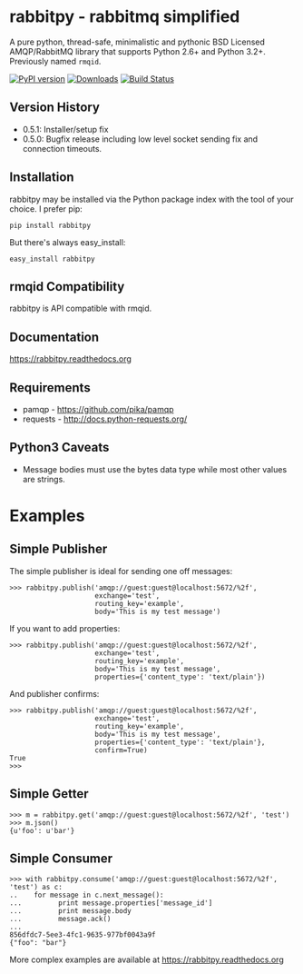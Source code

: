rabbitpy - rabbitmq simplified
==============================
A pure python, thread-safe, minimalistic and pythonic BSD Licensed AMQP/RabbitMQ library that supports Python 2.6+ and Python 3.2+. Previously named `rmqid`.

[![PyPI version](https://badge.fury.io/py/rabbitpy.png)](http://badge.fury.io/py/rabbitpy) [![Downloads](https://pypip.in/d/rabbitpy/badge.png)](https://crate.io/packages/pamqp) [![Build Status](https://travis-ci.org/gmr/rabbitpy.png?branch=master)](https://travis-ci.org/gmr/rabbitpy)

Version History
---------------
 - 0.5.1: Installer/setup fix
 - 0.5.0: Bugfix release including low level socket sending fix and connection timeouts.

Installation
------------
rabbitpy may be installed via the Python package index with the tool of your choice. I prefer pip:

    pip install rabbitpy

But there's always easy_install:

    easy_install rabbitpy

rmqid Compatibility
-------------------
rabbitpy is API compatible with rmqid.

Documentation
-------------
https://rabbitpy.readthedocs.org

Requirements
------------
 - pamqp - https://github.com/pika/pamqp
 - requests - http://docs.python-requests.org/

Python3 Caveats
---------------
 - Message bodies must use the bytes data type while most other values are strings.

Examples
========

Simple Publisher
----------------
The simple publisher is ideal for sending one off messages:

    >>> rabbitpy.publish('amqp://guest:guest@localhost:5672/%2f',
                         exchange='test',
                         routing_key='example',
                         body='This is my test message')

If you want to add properties:

    >>> rabbitpy.publish('amqp://guest:guest@localhost:5672/%2f',
                         exchange='test',
                         routing_key='example',
                         body='This is my test message',
                         properties={'content_type': 'text/plain'})

And publisher confirms:

    >>> rabbitpy.publish('amqp://guest:guest@localhost:5672/%2f',
                         exchange='test',
                         routing_key='example',
                         body='This is my test message',
                         properties={'content_type': 'text/plain'},
                         confirm=True)
    True
    >>>

Simple Getter
-------------

    >>> m = rabbitpy.get('amqp://guest:guest@localhost:5672/%2f', 'test')
    >>> m.json()
    {u'foo': u'bar'}

Simple Consumer
---------------

    >>> with rabbitpy.consume('amqp://guest:guest@localhost:5672/%2f', 'test') as c:
    ..    for message in c.next_message():
    ...         print message.properties['message_id']
    ...         print message.body
    ...         message.ack()
    ...
    856dfdc7-5ee3-4fc1-9635-977bf0043a9f
    {"foo": "bar"}

More complex examples are available at https://rabbitpy.readthedocs.org

